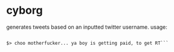 # cyborg
generates tweets based on an inputted twitter username.
usage:

```$> python cyborg.py @kennydurk_in

$> choo motherfucker... ya boy is getting paid, to get RT```